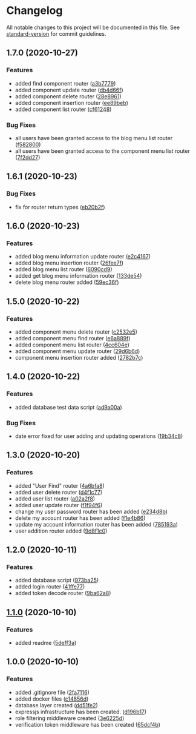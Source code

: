 # Changelog

All notable changes to this project will be documented in this file. See [standard-version](https://github.com/conventional-changelog/standard-version) for commit guidelines.

## 1.7.0 (2020-10-27)


### Features

* added find component router ([a3b7779](https://github.com/ismetkizgin/cl-serve/commit/a3b777943e68e523de9a9adcc623c5fae406496d))
* added component update router ([db4d66f](https://github.com/ismetkizgin/cl-serve/commit/db4d66f4c618d5deae152cbe9703dc22f52bc5da))
* added component delete router ([28e8961](https://github.com/ismetkizgin/cl-serve/commit/28e89618a769708cfa0b4227a666d7de39a7b430))
* added component insertion router ([ee89beb](https://github.com/ismetkizgin/cl-serve/commit/ee89beb3cacf69a55a33e3a9ffd1aee00a3b3b3f))
* added component list router ([cf61248](https://github.com/ismetkizgin/cl-serve/commit/cf61248921e52c7958d98d7444b5ee897eae1229))


### Bug Fixes

* all users have been granted access to the blog menu list router ([f582800](https://github.com/ismetkizgin/cl-serve/commit/f58280071193ddf3121bb857d263c85030dfde66))
* all users have been granted access to the component menu list router ([7f2dd27](https://github.com/ismetkizgin/cl-serve/commit/7f2dd2732312c7952ab87494b97d554f3b32ce3a))

## 1.6.1 (2020-10-23)


### Bug Fixes

* fix for router return types ([eb20b2f](https://github.com/ismetkizgin/cl-serve/commit/eb20b2f9cd54242c6cd17d8881f437ef8c47ed03))

## 1.6.0 (2020-10-23)


### Features

* added blog menu information update router ([e2c4167](https://github.com/ismetkizgin/cl-serve/commit/e2c41673daa992cf64fea1311b74d0d8d3f31e6e))
* added blog menu insertion router ([26fee7f](https://github.com/ismetkizgin/cl-serve/commit/26fee7fa8531cf52109b74fc0eb5698bf7281236))
* added blog menu list router ([6090cd9](https://github.com/ismetkizgin/cl-serve/commit/6090cd9ce2a9c63b30e088fdd35f152c97ceddb4))
* added get blog menu information router ([133de54](https://github.com/ismetkizgin/cl-serve/commit/133de5442fd1a438c652de31ffa7f4b33e315243))
* delete blog menu router added ([59ec36f](https://github.com/ismetkizgin/cl-serve/commit/59ec36ffa90573e0b619ab056852dfe3517a134a))


## 1.5.0 (2020-10-22)


### Features

* added component menu delete router ([c2532e5](https://github.com/ismetkizgin/cl-serve/commit/c2532e5337dcaec87d2b37d86aa3a9f5ac970117))
* added component menu find router ([e6a889f](https://github.com/ismetkizgin/cl-serve/commit/e6a889f425c329fd9ccea5f03f43e1cd3e17326e))
* added component menu list router ([4cc604e](https://github.com/ismetkizgin/cl-serve/commit/4cc604e8bb6cb70e674434ecf9d5ff06c876ff48))
* added component menu update router ([29d6b6d](https://github.com/ismetkizgin/cl-serve/commit/29d6b6d2c1db988aef1b7e865db6b8f727b9ddc8))
* component menu insertion router added ([2782b7c](https://github.com/ismetkizgin/cl-serve/commit/2782b7c28cf33caf14df91fd0b63f1428ab2a472))


## 1.4.0 (2020-10-22)


### Features

* added database test data script ([ad9a00a](https://github.com/ismetkizgin/cl-serve/commit/ad9a00a6dc6308707179c37c208b0dfc2598e5f3))

### Bug Fixes

* date error fixed for user adding and updating operations ([19b34c8](https://github.com/ismetkizgin/cl-serve/commit/19b34c83ae79c8ae6a22a6f4918e818adb1591f0))

## 1.3.0 (2020-10-20)


### Features

* added "User Find" router ([4a6bfa8](https://github.com/ismetkizgin/cl-serve/commit/4a6bfa81b51f942ba3710030fd41a8bd959fdc6e))
* added user delete router ([d4f1c77](https://github.com/ismetkizgin/cl-serve/commit/d4f1c776a680e148b6d830d0bef8407b5c7fb09e))
* added user list router ([a02a2f8](https://github.com/ismetkizgin/cl-serve/commit/a02a2f865f251bdb709179d970f5b2de686b000f))
* added user update router ([f1f94f6](https://github.com/ismetkizgin/cl-serve/commit/f1f94f60b9d067f29938ce0e4ac2ef653f63a844))
* change my user password router has been added ([e234d8b](https://github.com/ismetkizgin/cl-serve/commit/e234d8bc6dc8dc5599d607eff6d8bfc314c07b9c))
* delete my account router has been added ([f1e4b86](https://github.com/ismetkizgin/cl-serve/commit/f1e4b86087609493bae7318ba1a96a5d90b47a4b))
* update my account information router has been added ([785193a](https://github.com/ismetkizgin/cl-serve/commit/785193a79a2d604e7bc1897486b4238223e0ea70))
* user addition router added ([9d8f1c0](https://github.com/ismetkizgin/cl-serve/commit/9d8f1c0d94595cae5abf1092782f8f598a8b0811))

## 1.2.0 (2020-10-11)


### Features

* added database script ([973ba25](https://github.com/ismetkizgin/cl-serve/commit/973ba2541e2c45525efda8dba3c3437382bc88bd))
* added login router ([41ffe77](https://github.com/ismetkizgin/cl-serve/commit/41ffe77c62e1a69029a5a0afcd0eb55475b9fd02))
* added token decode router ([9ba62a8](https://github.com/ismetkizgin/cl-serve/commit/9ba62a87b58c75897c5d208c683e1728a1d09a49))

## [1.1.0](https://github.com/ismetkizgin/cl-serve/compare/v1.0.0...v1.1.0) (2020-10-10)


### Features

* added readme ([5deff3a](https://github.com/ismetkizgin/cl-serve/commit/5deff3abedda678b619af1bfd3b742b79e4aa2b5))

## 1.0.0 (2020-10-10)


### Features

* added .gitignore file ([2fa7116](https://github.com/ismetkizgin/cl-serve/commit/2fa71168510d2b80139ef65ec5fa6e94639a0c19))
* added docker files ([c14856d](https://github.com/ismetkizgin/cl-serve/commit/c14856d26e05133bbd2f4a71063d8e988b7ba0ac))
* database layer created ([dd51fe2](https://github.com/ismetkizgin/cl-serve/commit/dd51fe2f63993fe160bdbde299f872ed28a92c66))
* expressjs infrastructure has been created. ([d196b17](https://github.com/ismetkizgin/cl-serve/commit/d196b17495142284d47d7a291774182376d145bf))
* role filtering middleware created ([3e6225d](https://github.com/ismetkizgin/cl-serve/commit/3e6225dd7cbd70342436c1040086a31a6c816d91))
* verification token middleware has been created ([65dcf4b](https://github.com/ismetkizgin/cl-serve/commit/65dcf4b0b96c596912672e9bba65beaef51c7c76))
